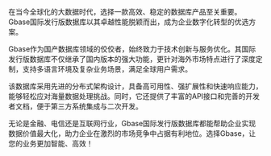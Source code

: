 在当今全球化的大数据时代，选择一款高效、稳定的数据库产品至关重要。Gbase国际发行版数据库以其卓越性能脱颖而出，成为企业数字化转型的优选方案。

Gbase作为国产数据库领域的佼佼者，始终致力于技术创新与服务优化。其国际发行版数据库不仅继承了国内版本的强大功能，更针对海外市场特点进行了深度定制，支持多语言环境及复杂业务场景，满足全球用户需求。

该数据库采用先进的分布式架构设计，具备高可用性、强扩展性和快速响应能力，能够轻松应对海量数据处理挑战。同时，它还提供了丰富的API接口和完善的开发者文档，便于第三方系统集成与二次开发。

无论是金融、电信还是互联网行业，Gbase国际发行版数据库都能帮助企业实现数据价值最大化，助力企业在激烈的市场竞争中占据有利地位。选择Gbase，让您的业务更加智能、高效！